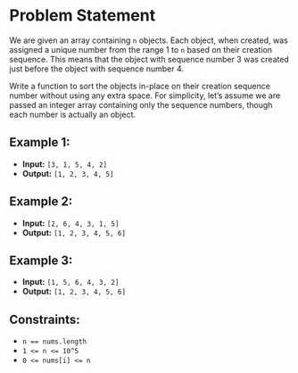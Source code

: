 # Problem Statement

We are given an array containing `n` objects. Each object, when created, was assigned a unique number from the range 1 to `n` based on their creation sequence. This means that the object with sequence number 3 was created just before the object with sequence number 4.

Write a function to sort the objects in-place on their creation sequence number without using any extra space. For simplicity, let’s assume we are passed an integer array containing only the sequence numbers, though each number is actually an object.

## Example 1:

- **Input:** `[3, 1, 5, 4, 2]`
- **Output:** `[1, 2, 3, 4, 5]`

## Example 2:

- **Input:** `[2, 6, 4, 3, 1, 5]`
- **Output:** `[1, 2, 3, 4, 5, 6]`

## Example 3:

- **Input:** `[1, 5, 6, 4, 3, 2]`
- **Output:** `[1, 2, 3, 4, 5, 6]`

## Constraints:

- `n == nums.length`
- `1 <= n <= 10^5`
- `0 <= nums[i] <= n`
